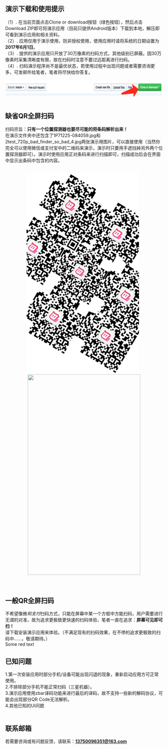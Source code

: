 
## 演示下载和使用提示
（1）. 在当前页面点击Clone or download按钮（绿色按钮），然后点击Download ZIP即可将演示应用（目前只提供Android版本）下载到本地，解压即可看到演示应用和相关资料。<br>
（2）. 应用仅用于演示使用，防非授权使用，使用应用时请将系统的日期设置为**2017年6月1日**。<br>
（3）. 提供的演示应用只开放了30万像素的扫码方式，其他级别已屏蔽。因30万像素时采集清晰度有限，故在扫码时注意不要过远距离进行扫码。<br>
（4）. 扫码演示程序尚不是最优状态，若使用过程中出现问题或者需要咨询更多，可发邮件给笔者，笔者将尽快给你答复。<br><br>
<img width=843px height=51px align="center" src="https://github.com/OoliccoO/scan-barcode-demo/blob/master/demo/724B467B-0B37-4BCA-8A14-1AA5EA303425.png"/><br><br>

## 缺省QR全屏扫码
扫码宗旨：**只有一个位置探测器也要尽可能的将条码解析出来！**<br>
在演示文件夹中还包含了1P71225-084059.jpg和2test_720p_bad_finder_so_bad_4.jpg两张演示用图片，可以直接使用（当然你完全可以使用微信或支付宝中的二维码来演示，演示时只要用手遮挡掉另外两个位置探测器即可）。演示时使用应用正对条码来进行扫描即可，扫描成功后会在界面中显示出条码中包含的内容。<br><br>

<div width="100%" align="center">
  <img width=360px height=640px src="https://github.com/OoliccoO/scan-barcode-demo/blob/master/demo/2test_720p_bad_finder_so_bad_4.jpg"/>&nbsp;
  <img width=360px height=640px src="https://github.com/OoliccoO/scan-barcode-demo/blob/master/demo/ezgif.com-video-to-gif-2.gif"/>
</div><br><br>

## 一般QR全屏扫码
不希望像微*和支付*扫码方式，只能在屏幕中某一个方框中方能扫码，用户需要进行无谓的对准，故为追求更极致更快速的扫码体验，笔者一直在追求：**屏幕可见即可扫！**<br>请下载安装演示应用来体验。（不满足现有的扫码效果，在不停的追求更极致的扫码中......，敬请期待。）<br>
<span color=“red”> Some red text </span>
<br>

## 已知问题
1.第一次安装应用时部分手机/设备可能出现闪退的现象，重新启动应用方可正常使用。<br>
2.不排除部分手机不能正常扫码（三星机器）。<br>
3.演示应用使用zbar译码功能来进行最后的译码，故不支持一些新的解码协议，可能会出现部分QR Code无法解析。<br>
4.其他已知的UI问题<br><br>

## 联系邮箱
若需要咨询或有问题反馈，请联系：**13750096351@163.com**<br><br>
